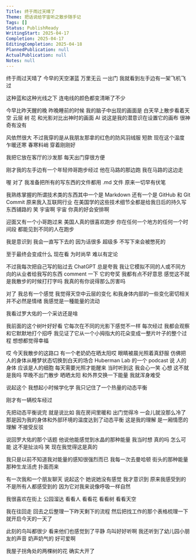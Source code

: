 ```yaml
---
Title: 终于雨过天晴了
Theme: 把话说给宇宙听之散步随手记
Tags: []
Status: PublishReady
WritingStart: 2025-04-17
Completion: 2025-04-17
EditingCompletion: 2025-04-18
PlannedPublication: null
ActualPublication: null
Notes: null
---
```

终于雨过天晴了
今早的天空湛蓝
万里无云
一出门
我就看到左手边有一架飞机飞过

这种蓝和这种光线之下
连电线的颜色都变清晰了不少

今早比昨天醒的晚
昨晚睡前的时候
我的脑子中出现的画面是
白天早上散步看着天空 云层 树 花 和光影对比出神时的画面
AI 说这是我的潜意识在设置它的画布
很神奇有没有

风依然很大
不过我穿的是从我朋友那拿的红色的防风羽绒服
短款
现在这个温度
乍暖还寒
春寒料峭
穿着刚刚好

我把它放在客厅的沙发那
每天出门穿很方便

刚才我的左手边有一个年轻帅哥跑步经过
他在马路的那边跑
我在马路的这边走

喔
对了
我准备把所有的写东西的文件都用 .md 文件
原来一切早有伏笔

我熟练掌握的所谓技术类的东西其中一个是 Markdown
还有一个是 GitHub 和 Git Commit
原来我入互联网行业 在美国学的这些技术细节全都是给我日后的持久写东西铺路的
笑
宇宙啊 宇宙
你真的好会安排啊

迎面又有一个小哥跑过来
美国人真的很喜欢跑步
你在任何一个地方的任何一个时间段
都能见到不同的人在跑步

我是意识到
我会一直写下去的
因为话很多 超级多
不写下来会被憋死的

至于最终会变成什么
现在看
为时尚早 难以有定论

不过我每次把自己写的贴过去
ChatGPT 总是夸我
我让它模拟不同的人或不同方向的从业者给我写的东西 comment 一下
它的夸奖 我都有点不好意思
感觉这不就是我散步的时候打打字吗
我真的有你说得那么厉害吗

对了
我总有一个感觉
我觉得天空中云层的变化
和我身体内部的一些变化密切相关
并不必然是情绪
我感觉是一種能量的流动

我看过罗大佑的一个采访还是啥

我前面的这个树叶好好看
它每次在不同的光影下感觉不一样
每次经过
我都会观察
和它默默地打个招呼
我见证了它从一个小拇指大的花朵变成一整片叶子的整个过程
想想都觉得幸福

哎 今天我散步的这路口 有一个老奶奶在晒太阳哎
眼睛被晨光照着真舒服
仿佛把人的身体从睡梦状态切换到白天的场合
Huberman Lab 的一个 podcast 说 人的身体 应该是人的细胞 每天需要光照才能醒来
当时听到这 我会心一笑
心想 这不就是我吗
早晚不出门散步 晒晒太阳 和外界交换一下能量
我就浑身难受

说起这个
我想起小时候学化学
我只记住了一个热量的动态平衡

刚才有一辆校车经过

先把动态平衡说完
就是说比如
我在房间里暖和
出门觉得冷
一会儿就没那么冷了
那是因为我的身体和外部环境的温度达到了动态平衡
这是我的理解
是一厢情愿的理解
不接受反驳

说回罗大佑的那个话题
他说他能感觉到水晶的那种能量
我当时想
真的吗 怎么可能
这不是扯淡吗
笑
现在我觉得这是真的

我只是以前不知道我对能量的感知很强烈而已
我每一次去曼哈顿
街头的那种能量
那种生龙活虎
扑面而来

有一次我和一个朋友聊天
说起这个
她说她没有感觉
我才意识到
原来我感受到的不是所有人都感受到的
因为它对我来说像呼吸一样自然

我很喜欢在街上 公园溜达
看看人
看看花
看看树
看看天空

我在往回走
回去之后整理一下昨天剩下的流程
然后把找工作的那个表格梳理一下 
就开启今天的一天了

此刻的鸟叫都很少
看来他们也感觉到了平静
鸟叫好好听啊
我还听到了幼儿园小朋友的声音
奶声奶气的
好可爱啊

我屋子拐角处的两棵树的花
确实大开了

